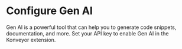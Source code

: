 # Configure Gen AI

Gen AI is a powerful tool that can help you to generate code snippets, documentation, and more.
Set your API key to enable Gen AI in the Konveyor extension.
